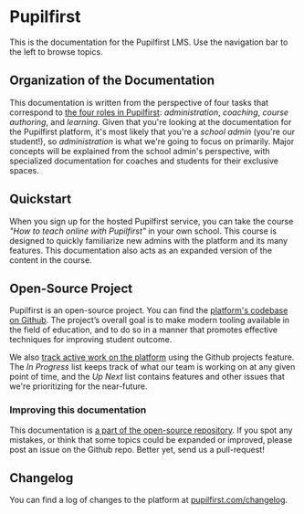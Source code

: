 # Pupilfirst

This is the documentation for the Pupilfirst LMS. Use the navigation bar to the left to browse topics.

## Organization of the Documentation

This documentation is written from the perspective of four tasks that correspond to [the four roles in Pupilfirst](/user_roles): _administration_, _coaching_, _course authoring_, and _learning_. Given that you're looking at the documentation for the Pupilfirst platform, it's most likely that you're a _school admin_ (you're our student!), so _administration_ is what we're going to focus on primarily. Major concepts will be explained from the school admin's perspective, with specialized documentation for coaches and students for their exclusive spaces.

## Quickstart

When you sign up for the hosted Pupilfirst service, you can take the course _"How to teach online with Pupilfirst"_ in your own school. This course is designed to quickly familiarize new admins with the platform and its many features. This documentation also acts as an expanded version of the content in the course.

## Open-Source Project

Pupilfirst is an open-source project. You can find the [platform's codebase on Github](https://github.com/pupilfirst/pupilfirst). The project’s overall goal is to make modern tooling available in the field of education, and to do so in a manner that promotes effective techniques for improving student outcome.

We also [track active work on the platform](https://github.com/pupilfirst/pupilfirst/projects/1) using the Github projects feature. The _In Progress_ list keeps track of what our team is working on at any given point of time, and the _Up Next_ list contains features and other issues that we're prioritizing for the near-future.

### Improving this documentation

This documentation is [a part of the open-source repository](https://github.com/pupilfirst/pupilfirst/tree/master/docs). If you spot any mistakes, or think that some topics could be expanded or improved, please post an issue on the Github repo. Better yet, send us a pull-request!

## Changelog

You can find a log of changes to the platform at [pupilfirst.com/changelog](https://www.pupilfirst.com/changelog).
